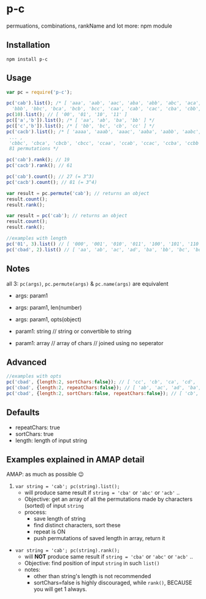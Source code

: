 # p-c
permuations, combinations, rankName and lot more: npm module

## Installation

```
npm install p-c
```

## Usage

```javascript
var pc = require('p-c');

pc('cab').list(); /* [ 'aaa', 'aab', 'aac', 'aba', 'abb', 'abc', 'aca', 'acb', 'acc', 'baa', 'bab', 'bac', 'bba',
  'bbb', 'bbc', 'bca', 'bcb', 'bcc', 'caa', 'cab', 'cac', 'cba', 'cbb', 'cbc', 'cca', 'ccb', 'ccc' ] */
pc(10).list(); // [ '00', '01', '10', '11' ]
pc(['a','b']).list(); /* [ 'aa', 'ab', 'ba', 'bb' ] */
pc(['c','b']).list(); /* [ 'bb', 'bc', 'cb', 'cc' ] */
pc('cacb').list(); /* [ 'aaaa', 'aaab', 'aaac', 'aaba', 'aabb', 'aabc', 'aaca', 'aacb', 'aacc', 'abaa', 'abab', 'abac',
 ... ,
 'cbbc', 'cbca', 'cbcb', 'cbcc', 'ccaa', 'ccab', 'ccac', 'ccba', 'ccbb', 'ccbc', 'ccca', 'cccb', 'cccc' ]
 81 permutations */

pc('cab').rank(); // 19
pc('cacb').rank(); // 61

pc('cab').count(); // 27 (= 3^3)
pc('cacb').count(); // 81 (= 3^4)

var result = pc.permute('cab'); // returns an object
result.count();
result.rank();

var result = pc('cab'); // returns an object
result.count();
result.rank();

//examples with length
pc('01', 3).list() // [ '000', '001', '010', '011', '100', '101', '110', '111' ]
pc('cbad', 2).list() // [ 'aa', 'ab', 'ac', 'ad', 'ba', 'bb', 'bc', 'bd', 'ca', 'cb', 'cc', 'cd', 'da', 'db', 'dc', 'dd' ]
```
## Notes

all 3: `pc(args)`, `pc.permute(args)` & `pc.name(args)` are equivalent

* args: param1
* args: param1, len(number)
* args: param1, opts(object)

* param1: string // string or convertible to string
* param1: array  // array of chars // joined using no seperator

## Advanced

```javascript
//examples with opts
pc('cbad', {length:2, sortChars:false}); // [ 'cc', 'cb', 'ca', 'cd', 'bc', 'bb', 'ba', 'bd', 'ac', 'ab', 'aa', 'ad', 'dc', 'db', 'da', 'dd' ]
pc('cbad', {length:2, repeatChars:false}); // [ 'ab', 'ac', 'ad', 'ba', 'bc', 'bd', 'ca', 'cb', 'cd', 'da', 'db', 'dc' ]
pc('cbad', {length:2, sortChars:false, repeatChars:false}); // [ 'cb', 'ca', 'cd', 'bc', 'ba', 'bd', 'ac', 'ab', 'ad', 'dc', 'db', 'da' ]
```


## Defaults

* repeatChars: true
* sortChars: true
* length: length of input string

## Examples explained in AMAP detail

AMAP: as much as possible :wink:

1. `var string = 'cab'; pc(string).list();`
	* will produce same result if `string = 'cba'` or `'abc'` or `'acb'` ..
	* Objective: get an array of all the permutations made by characters (sorted) of input `string`
	* process:
		* save length of string
		* find distinct characters, sort these
		* repeat is ON
		* push permutations of saved length in array, return it
* `var string = 'cab'; pc(string).rank();`
	* will **NOT** produce same result if `string = 'cba'` or `'abc'` or `'acb'` ..
	* Objective: find position of input `string` in such `list()`
	* notes:
		* other than string's length is not recommended
		* sortChars=false is highly discouraged, while `rank()`, BECAUSE you will get 1 always.
